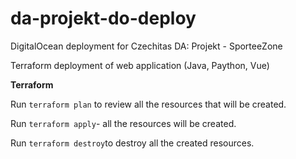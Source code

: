 # da-projekt-do-deploy
DigitalOcean deployment for Czechitas DA: Projekt - SporteeZone

Terraform deployment of web application (Java, Paython, Vue)


**Terraform**

Run `terraform plan` to review all the resources that will be created.

Run `terraform apply`- all the resources will be created.

Run `terraform destroy`to destroy all the created resources.

